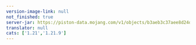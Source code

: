 ```yaml
---
version-image-link: null
not_finished: true
server-jar: https://piston-data.mojang.com/v1/objects/b3aeb3c37aee8d24dde8fbcdba090ccc6987f48f/server.jar
translator: null
cats: ['1.21','1.21.9']
---
```

